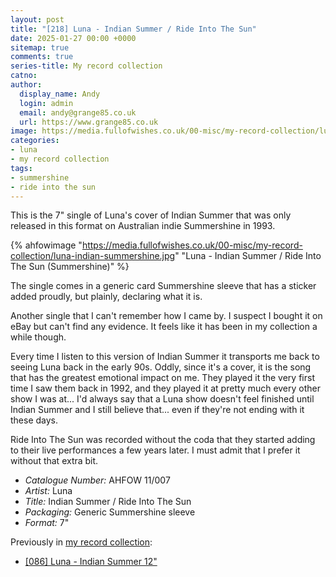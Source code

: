 ```yaml
---
layout: post
title: "[218] Luna - Indian Summer / Ride Into The Sun"
date: 2025-01-27 00:00 +0000
sitemap: true
comments: true
series-title: My record collection
catno:
author:
  display_name: Andy
  login: admin
  email: andy@grange85.co.uk
  url: https://www.grange85.co.uk
image: https://media.fullofwishes.co.uk/00-misc/my-record-collection/luna-indian-summershine.jpg
categories:
- luna
- my record collection
tags:
- summershine
- ride into the sun
---
```

This is the 7" single of Luna's cover of Indian Summer that was only released in this format on Australian indie Summershine in 1993.

{% ahfowimage "https://media.fullofwishes.co.uk/00-misc/my-record-collection/luna-indian-summershine.jpg" "Luna - Indian Summer / Ride Into The Sun (Summershine)" %}

The single comes in a generic card Summershine sleeve that has a sticker added proudly, but plainly, declaring what it is.

Another single that I can't remember how I came by. I suspect I bought it on eBay but can't find any evidence. It feels like it has been in my collection a while though.

Every time I listen to this version of Indian Summer it transports me back to seeing Luna back in the early 90s. Oddly, since it's a cover, it is the song that has the greatest emotional impact on me. They played it the very first time I saw them back in 1992, and they played it at pretty much every other show I was at... I'd always say that a Luna show doesn't feel finished until Indian Summer and I still believe that... even if they're not ending with it these days.

Ride Into The Sun was recorded without the coda that they started adding to their live performances a few years later. I must admit that I prefer it without that extra bit.

 - *Catalogue Number:* AHFOW 11/007
 - *Artist:* Luna
 - *Title:* Indian Summer / Ride Into The Sun
 - *Packaging:* Generic Summershine sleeve
 - *Format:* 7"

Previously in [my record collection](/category/my-record-collection):
 - [\[086\] Luna - Indian Summer 12"](/2023/11/02/my-record-collection-083-luna-indian-summer-12/)
